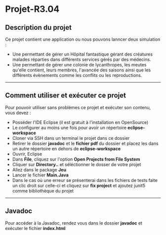 # Projet-R3.04
## Description du projet 
Ce projet contient une application ou nous pouvons lanncer deux simulation : 
- Une permettant de gérer un Hôpital fantastique gérant des créatures malades réparties dans différents services gérés par des médecins.
-  Une permettant de gérer une colonie de lycanthropes, les meutes qu'elle contient, leurs membres, l'avancée des saisons ainsi que les différents évènements comme les conflits ou les reproductions.

------------------
## Comment utiliser et exécuter ce projet
Pour pouvoir utiliser sans problèmes ce projet et exécuter son contenu, vous devez : 
- Posséder l'IDE Eclipse (il est gratuit à l'installation en OpenSource)
- Le configurer au moins une fois pour avoir un répertoire **eclipse-workspace**
- Cloner via SSH dans un terminal le projet dans ce dossier
- Retirer le dossier **javadoc** et le **fichier pdf** du dossier et placez les dans un autre répertoire en dehors de **eclipse-workspace**
- Ouvrir, Eclipse
- Dans **File**, cliquez sur l'option **Open Projects from File System**
- Cliquer sur **Directory..** et séléctionner le dosser de votre projet
- Allez dans le package **Jeu**
- Lancer le fichier **Main.Java**
- Dans le cas où une erreur se présenterai dans les fichiers de tests faite un clic droit sur celle-ci et cliquez sur **fix project** et ajoutez junit5 comme bibliothèque du projet

-------------
## Javadoc
Pour accéder à la Javadoc, rendez vous dans le dossier **javadoc** et exécuter le fichier **index.html**
